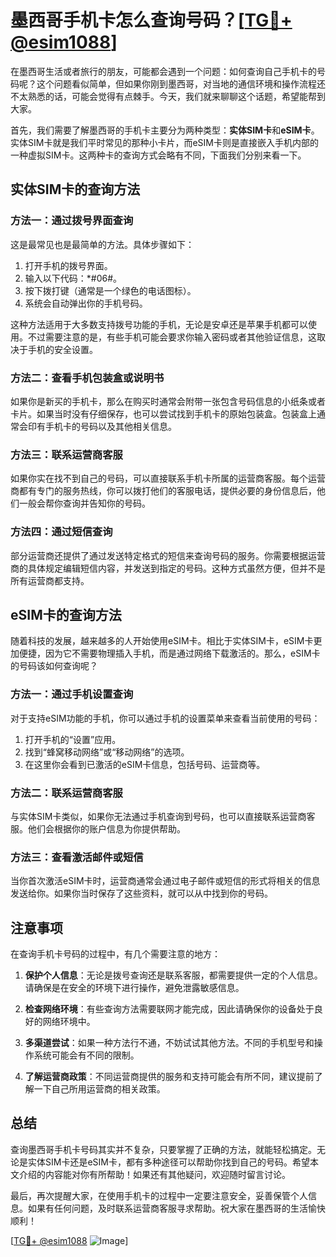 # 墨西哥手机卡怎么查询号码？[[TG💪+ @esim1088](https://t.me/s/esim1088)]

在墨西哥生活或者旅行的朋友，可能都会遇到一个问题：如何查询自己手机卡的号码呢？这个问题看似简单，但如果你刚到墨西哥，对当地的通信环境和操作流程还不太熟悉的话，可能会觉得有点棘手。今天，我们就来聊聊这个话题，希望能帮到大家。

首先，我们需要了解墨西哥的手机卡主要分为两种类型：**实体SIM卡**和**eSIM卡**。实体SIM卡就是我们平时常见的那种小卡片，而eSIM卡则是直接嵌入手机内部的一种虚拟SIM卡。这两种卡的查询方式会略有不同，下面我们分别来看一下。

## 实体SIM卡的查询方法

### 方法一：通过拨号界面查询

这是最常见也是最简单的方法。具体步骤如下：

1. 打开手机的拨号界面。
2. 输入以下代码：*#06#。
3. 按下拨打键（通常是一个绿色的电话图标）。
4. 系统会自动弹出你的手机号码。

这种方法适用于大多数支持拨号功能的手机，无论是安卓还是苹果手机都可以使用。不过需要注意的是，有些手机可能会要求你输入密码或者其他验证信息，这取决于手机的安全设置。

### 方法二：查看手机包装盒或说明书

如果你是新买的手机卡，那么在购买时通常会附带一张包含号码信息的小纸条或者卡片。如果当时没有仔细保存，也可以尝试找到手机卡的原始包装盒。包装盒上通常会印有手机卡的号码以及其他相关信息。

### 方法三：联系运营商客服

如果你实在找不到自己的号码，可以直接联系手机卡所属的运营商客服。每个运营商都有专门的服务热线，你可以拨打他们的客服电话，提供必要的身份信息后，他们一般会帮你查询并告知你的号码。

### 方法四：通过短信查询

部分运营商还提供了通过发送特定格式的短信来查询号码的服务。你需要根据运营商的具体规定编辑短信内容，并发送到指定的号码。这种方式虽然方便，但并不是所有运营商都支持。

## eSIM卡的查询方法

随着科技的发展，越来越多的人开始使用eSIM卡。相比于实体SIM卡，eSIM卡更加便捷，因为它不需要物理插入手机，而是通过网络下载激活的。那么，eSIM卡的号码该如何查询呢？

### 方法一：通过手机设置查询

对于支持eSIM功能的手机，你可以通过手机的设置菜单来查看当前使用的号码：

1. 打开手机的“设置”应用。
2. 找到“蜂窝移动网络”或“移动网络”的选项。
3. 在这里你会看到已激活的eSIM卡信息，包括号码、运营商等。

### 方法二：联系运营商客服

与实体SIM卡类似，如果你无法通过手机查询到号码，也可以直接联系运营商客服。他们会根据你的账户信息为你提供帮助。

### 方法三：查看激活邮件或短信

当你首次激活eSIM卡时，运营商通常会通过电子邮件或短信的形式将相关的信息发送给你。如果你当时保存了这些资料，就可以从中找到你的号码。

## 注意事项

在查询手机卡号码的过程中，有几个需要注意的地方：

1. **保护个人信息**：无论是拨号查询还是联系客服，都需要提供一定的个人信息。请确保是在安全的环境下进行操作，避免泄露敏感信息。
   
2. **检查网络环境**：有些查询方法需要联网才能完成，因此请确保你的设备处于良好的网络环境中。

3. **多渠道尝试**：如果一种方法行不通，不妨试试其他方法。不同的手机型号和操作系统可能会有不同的限制。

4. **了解运营商政策**：不同运营商提供的服务和支持可能会有所不同，建议提前了解一下自己所用运营商的相关政策。

## 总结

查询墨西哥手机卡号码其实并不复杂，只要掌握了正确的方法，就能轻松搞定。无论是实体SIM卡还是eSIM卡，都有多种途径可以帮助你找到自己的号码。希望本文介绍的内容能对你有所帮助！如果还有其他疑问，欢迎随时留言讨论。

最后，再次提醒大家，在使用手机卡的过程中一定要注意安全，妥善保管个人信息。如果有任何问题，及时联系运营商客服寻求帮助。祝大家在墨西哥的生活愉快顺利！

[[TG💪+ @esim1088](https://t.me/s/esim1088) ![Image](https://i.postimg.cc/4NQfJmqS/Snipaste-2025-05-13-00-14-12.png)]